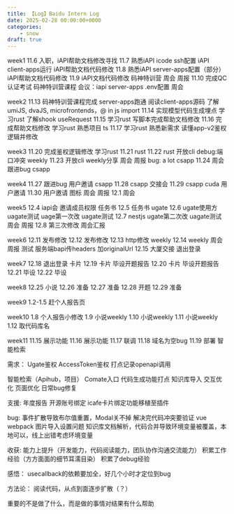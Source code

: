 ```yaml
---
title: 【Log】Baidu Intern Log
date: 2025-02-28 00:00:00+0000
categories: 
    - snow
draft: true
---
```

week1
11.6
入职，iAPI帮助文档修改寻找
11.7
熟悉iAPI
 icode ssh配置
iAPI client-apps运行
iAPI帮助文档代码修改
11.8
熟悉iAPI
server-apps配置（部分）
iAPI帮助文档代码修改
11.9
iAPI文档代码修改
码神特训营
周会
周报
11.10
完成QC认证考试
码神特训营课程
会议：iapi
server-apps .env配置
周会

week2
11.13
码神特训营课程完成
server-apps跑通
阅读client-apps源码
了解umiJS, dvaJS, microfrontends，@ in js import
11.14
实现模型代码生成埋点
学习rust
了解shook useRequest
11.15
学习rust
写脚本完成帮助文档修改
11.16
完成帮助文档修改
学习rust
熟悉项目 ts
11.17
学习rust
熟悉新需求
读懂app-v2鉴权逻辑并修改

week3
11.20
完成鉴权逻辑修改
学习rust
11.21
rust
11.22
rust
开放cli
debug:端口冲突
weekly
11.23
开放cli
weekly分享
周会
周报
bug: a lot
csapp
11.24
周会
跟进bug
csapp

week4
11.27
跟进bug
用户邀请
csapp
11.28
csapp
交接会
11.29
csapp
cuda
用户邀请
11.30
用户邀请
图标
周会
周报
12.1
周会

week5
12.4
iapi会
邀请成员权限
任务书
12.5
任务书
ugate
12.6
ugate使用方
uagate测试
uage第一次改
uagate测试
12.7
nestjs
ugate第二次改
uagate测试
周会
周报
12.8
第三次修改
周会汇报

week6
12.11
发布修改
12.12
发布修改
12.13
http修改
weekly
12.14
weekly
周会
周报
测试
服务端bapi传headers
加originalUrl
12.15
大厦交接
退出登录

week7
12.18
退出登录
卡片
12.19
卡片
毕设开题报告
12.20
卡片
毕设开题报告
12.21
毕设
12.22
毕设

week8
12.25
小说
12.26
准备
12.27
准备
12.28
开题
12.29
准备

week9
1.2-1.5
赶个人报告页

week10
1.8
个人报告小修改
1.9
小说weekly
1.10
小说weekly
1.11
小说weekly
1.12
取代码库名

week11
11.15
展示功能
11.16
展示功能
11.17
联调
11.18
域名为空bug
11.19
部署
智能检索

需求：
Ugate鉴权 
AccessToken鉴权
打点记录openapi调用

智能检索（Apihub，项目）
Comate入口
代码生成功能打点
知识库导入
交互优化
页面优化
日常bug修复

支援:
年度报告
开源账号绑定
icafe卡片绑定功能移植至插件

bug:
事件扩散导致布尔值重置，Modal关不掉
解决完代码冲突要验证
vue webpack 图片导入设置问题
知识库文档解析，代码合并导致环境变量被覆盖，本地可以，线上出错考虑环境变量


收获:
能力上提升（开发能力，代码阅读能力，团队协作沟通交流能力）
积累工作经验（方方面面的细节耳濡目染）
积累了debug经验

感悟：
usecallback的依赖要加全，好几个小时才定位到bug

方法论：
阅读代码，从点到面逐步扩散（？）

重要的不是做了什么，而是做的事情对结果有什么帮助